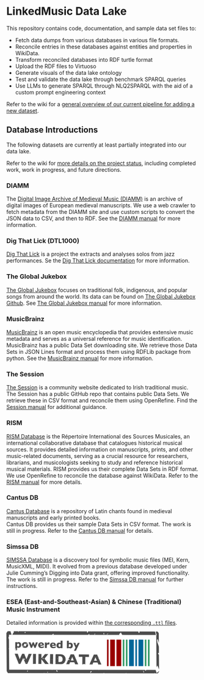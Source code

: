 # LinkedMusic Data Lake

This repository contains code, documentation, and sample data set files to:
- Fetch data dumps from various databases in various file formats.
- Reconcile entries in these databases against entities and properties in WikiData.
- Transform reconciled databases into RDF turtle format
- Upload the RDF files to Virtuoso
- Generate visuals of the data lake ontology
- Test and validate the data lake through benchmark SPARQL queries
- Use LLMs to generate SPARQL through NLQ2SPARQL with the aid of a custom prompt engineering context

Refer to the wiki for a [general overview of our current pipeline for adding a new dataset](https://github.com/DDMAL/linkedmusic-datalake/wiki/Current-Pipeline-for-Adding-a-New-Dataset).

## Database Introductions

The following datasets are currently at least partially integrated into our data lake.

Refer to the wiki for [more details on the project status](https://github.com/DDMAL/linkedmusic-datalake/wiki/Project-Status), including completed work, work in progress, and future directions.

### DIAMM
The [Digital Image Archive of Medieval Music (DIAMM)](https://www.diamm.ac.uk/) is an archive of digital images of European medieval manuscripts. We use a web crawler to fetch metadata from the DIAMM site and use custom scripts to convert the JSON data to CSV, and then to RDF. See the [DIAMM manual](https://github.com/DDMAL/linkedmusic-datalake/tree/main/doc/diamm) for more information.

### Dig That Lick (DTL1000)
[Dig That Lick](https://dig-that-lick.eecs.qmul.ac.uk/) is a project the extracts and analyses solos from jazz performances. Se the [Dig That Lick documentation](https://github.com/DDMAL/linkedmusic-datalake/blob/digthatlick-reconciliation/doc/digthatlick/documentation_draft.md) for more information.

### The Global Jukebox
[The Global Jukebox](theglobaljukebox.org/) focuses on traditional folk, indigenous, and popular songs from around the world. Its data can be found on [The Global Jukebox Github](https://github.com/theglobaljukebox). See [The Global Jukebox manual](https://github.com/DDMAL/linkedmusic-datalake/tree/main/doc/theglobaljukebox) for more information.

### MusicBrainz  
[MusicBrainz](https://musicbrainz.org/) is an open music encyclopedia that provides extensive music metadata and serves as a universal reference for music identification.  
MusicBrainz has a public Data Set downloading site. We retrieve those Data Sets in JSON Lines format and process them using RDFLib package from python.
See the [MusicBrainz manual](https://github.com/DDMAL/linkedmusic-datalake/tree/main/doc/musicbrainz) for more information.

### The Session  
[The Session](https://thesession.org/) is a community website dedicated to Irish traditional music. 
The Session has a public GitHub repo that contains public Data Sets. We retrieve these in CSV format and reconcile them using OpenRefine.
Find the [Session manual](https://github.com/DDMAL/linkedmusic-datalake/tree/main/doc/thesession) for additional guidance.

### RISM
[RISM Database](https://www.rism.info/) is the Répertoire International des Sources Musicales, an international collaborative database that catalogues historical musical sources. It provides detailed information on manuscripts, prints, and other music-related documents, serving as a crucial resource for researchers, librarians, and musicologists seeking to study and reference historical musical materials.
RISM provides us their complete Data Sets in RDF format. We use OpenRefine to reconcile the database against WikiData.
Refer to the [RISM manual](https://github.com/DDMAL/linkedmusic-datalake/tree/main/doc/rism) for more details.

### Cantus DB  
[Cantus Database](https://cantusdatabase.org/) is a repository of Latin chants found in medieval manuscripts and early printed books.  
Cantus DB provides us their sample Data Sets in CSV format. The work is still in progress.
Refer to the [Cantus DB manual](https://github.com/DDMAL/linkedmusic-datalake/tree/main/doc/cantus) for details.

### Simssa DB  
[SIMSSA Database](https://db.simssa.ca/) is a discovery tool for symbolic music files (MEI, Kern, MusicXML, MIDI). It evolved from a previous database developed under Julie Cumming’s Digging into Data grant, offering improved functionality.
The work is still in progress.
Refer to the [Simssa DB manual](https://github.com/DDMAL/linkedmusic-datalake/tree/main/doc/simssa) for further instructions.

### ESEA (East-and-Southeast-Asian) & Chinese (Traditional) Music Instrument  
Detailed information is provided within [the corresponding `.ttl` files](https://github.com/DDMAL/linkedmusic-datalake/tree/main/data/ESEA(East-and-Southeast-Asian)TraditionalMusicInstrument).

<img src="images/wikidata_stamp_light.svg" alt="wikidata_stamp" width="400"/>
